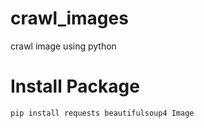 # crawl_images
crawl image using python

# Install Package
```
pip install requests beautifulsoup4 Image
```
